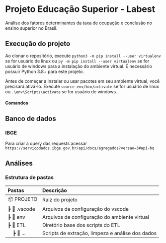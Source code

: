 
# Projeto Educação Superior - Labest
Análise dos fatores determinantes da taxa de ocupação e conclusão no ensino superior no Brasil.

## Execução do projeto

Ao clonar o repositório, execute `python3 -m pip install --user virtualenv` se for usuário de linux ou `py -m pip install --user virtualenv` se for usuário de windows para a instalação do ambiente virtual. É necessário possuir Python 3.8+ para este projeto.

Antes de começar a instalar ou usar pacotes em seu ambiente virtual, você precisará ativá-lo. Execute `source env/bin/activate` se for usuário de linux ou `.\env\Scripts\activate` se for usuário de windows.

#### Comandos

## Banco de dados

### IBGE

Para criar a query das requests acessar `https://servicodados.ibge.gov.br/api/docs/agregados?versao=3#api-bq`
## Análises


### Estrutura de pastas

| Pastas                 | Descrição                                            |
|:-----------------------|:-----------------------------------------------------|
|📦 PROJETO              | Raiz do projeto                                      |
| ┣ 📂 .vscode           | Arquivos de configuração do vscode                   |
| ┣ 📂 env               | Arquivos de configuração do ambiente virtual         |
| ┣ 📂 ETL               | Diretório base dos scripts do ETL                    |
|   ┣ 📂 ...             | Scripts de extração, limpeza e análise dos dados     |